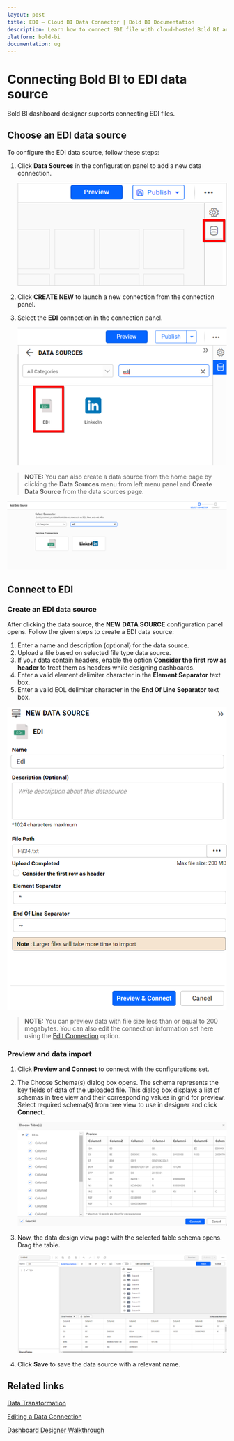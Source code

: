 ```yaml
---
layout: post
title: EDI – Cloud BI Data Connector | Bold BI Documentation
description: Learn how to connect EDI file with cloud-hosted Bold BI and create data source for dashboard preparation.
platform: bold-bi
documentation: ug
---
```

 
# Connecting Bold BI to EDI data source
Bold BI dashboard designer supports connecting EDI files.

## Choose an EDI data source
To configure the EDI data source, follow these steps: 
1. Click **Data Sources** in the configuration panel to add a new data connection.

   ![Data source icon](/static/assets/working-with-datasource/data-connectors/images/common/DataSourcesIcon.png)

2. Click **CREATE NEW** to launch a new connection from the connection panel.
3. Select the **EDI** connection in the connection panel.

   ![Choose data source](/static/assets/working-with-datasource/data-connectors/images/Edi/ChooseDS.png)

> **NOTE:**  You can also create a data source from the home page by clicking the **Data Sources** menu from left menu panel and **Create Data Source** from the data sources page.

   ![Choose data source from server](/static/assets/working-with-datasource/data-connectors/images/Edi/ChooseDS_server.png)

## Connect to EDI
### Create an EDI data source
After clicking the data source, the **NEW DATA SOURCE** configuration panel opens. Follow the given steps to create a EDI data source: 
1.	Enter a name and description (optional) for the data source.
2.	Upload a file based on selected file type data source.
3.	If your data contain headers, enable the option **Consider the first row as header** to treat them as headers while designing dashboards.
4.	Enter a valid element delimiter character in the **Element Separator** text box.
5.	Enter a valid EOL delimiter character in the **End Of Line Separator** text box.

   ![EDI Connection](/static/assets/working-with-datasource/data-connectors/images/Edi/Edi_Connection.png)

> **NOTE:**  You can preview data with file size less than or equal to 200 megabytes. You can also edit the connection information set here using the [Edit Connection](/working-with-data-source/editing-a-data-connection/) option.

### Preview and data import
1. Click **Preview and Connect** to connect with the configurations set.
2. The Choose Schema(s) dialog box opens. The schema represents the key fields of data of the uploaded file. This dialog box displays a list of schemas in tree view and their corresponding values in grid for preview. Select required schema(s) from tree view to use in designer and click **Connect**.

   ![Preview](/static/assets/working-with-datasource/data-connectors/images/Edi/Preview_Extract.png)

3. Now, the data design view page with the selected table schema opens. Drag the table.

   ![Query Editor](/static/assets/working-with-datasource/data-connectors/images/Edi/QueryEditor_Extract.png)

4. Click **Save** to save the data source with a relevant name.

## Related links
[Data Transformation](/working-with-data-source/transforming-data/joining-table/)

[Editing a Data Connection](/working-with-data-source/editing-a-data-connection/)   

[Dashboard Designer Walkthrough](/getting-started/creating-dashboard/)